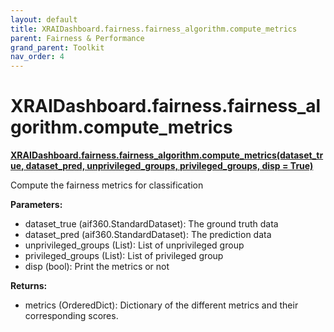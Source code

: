 ```yaml
---
layout: default
title: XRAIDashboard.fairness.fairness_algorithm.compute_metrics
parent: Fairness & Performance
grand_parent: Toolkit
nav_order: 4
---
```


# XRAIDashboard.fairness.fairness_algorithm.compute_metrics
**[XRAIDashboard.fairness.fairness_algorithm.compute_metrics(dataset_true, dataset_pred, unprivileged_groups, privileged_groups, disp = True)](https://github.com/gaberamolete/XRAIDashboard/blob/main/fairness/fairness_algorithm.py)**


Compute the fairness metrics for classification


**Parameters:**
- dataset_true (aif360.StandardDataset): The ground truth data
- dataset_pred (aif360.StandardDataset): The prediction data
- unprivileged_groups (List): List of unprivileged group
- privileged_groups (List): List of privileged group
- disp (bool): Print the metrics or not

**Returns:**
- metrics (OrderedDict): Dictionary of the different metrics and their corresponding scores.